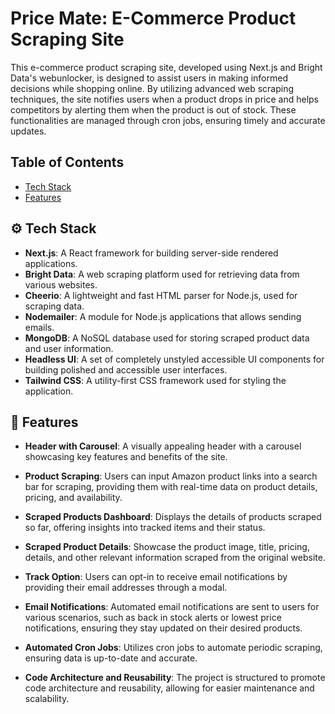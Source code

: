 # Price Mate: E-Commerce Product Scraping Site

This e-commerce product scraping site, developed using Next.js and Bright Data's webunlocker, is designed to assist users in making informed decisions while shopping online. By utilizing advanced web scraping techniques, the site notifies users when a product drops in price and helps competitors by alerting them when the product is out of stock. These functionalities are managed through cron jobs, ensuring timely and accurate updates.

## Table of Contents 

- [Tech Stack](#tech-stack)
- [Features](#features)

## ⚙️ Tech Stack <a name="tech-stack"></a>

- **Next.js**: A React framework for building server-side rendered applications.
- **Bright Data**: A web scraping platform used for retrieving data from various websites.
- **Cheerio**: A lightweight and fast HTML parser for Node.js, used for scraping data.
- **Nodemailer**: A module for Node.js applications that allows sending emails.
- **MongoDB**: A NoSQL database used for storing scraped product data and user information.
- **Headless UI**: A set of completely unstyled accessible UI components for building polished and accessible user interfaces.
- **Tailwind CSS**: A utility-first CSS framework used for styling the application.

## 🔋 Features <a name="features"></a>

- **Header with Carousel**: A visually appealing header with a carousel showcasing key features and benefits of the site.
  
- **Product Scraping**: Users can input Amazon product links into a search bar for scraping, providing them with real-time data on product details, pricing, and availability.

- **Scraped Products Dashboard**: Displays the details of products scraped so far, offering insights into tracked items and their status.

- **Scraped Product Details**: Showcase the product image, title, pricing, details, and other relevant information scraped from the original website.

- **Track Option**: Users can opt-in to receive email notifications by providing their email addresses through a modal.

- **Email Notifications**: Automated email notifications are sent to users for various scenarios, such as back in stock alerts or lowest price notifications, ensuring they stay updated on their desired products.

- **Automated Cron Jobs**: Utilizes cron jobs to automate periodic scraping, ensuring data is up-to-date and accurate.

- **Code Architecture and Reusability**: The project is structured to promote code architecture and reusability, allowing for easier maintenance and scalability.

